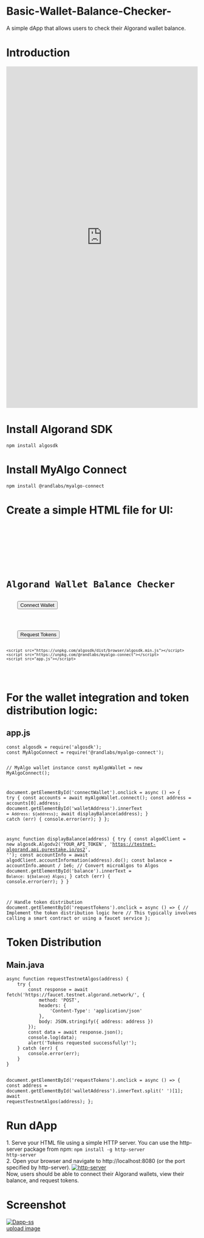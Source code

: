 # Basic-Wallet-Balance-Checker-
A simple dApp that allows users to check their Algorand wallet  balance.
<h1>Introduction</h1>
<div style="position:relative; width:100%; height:0px; padding-bottom:177.778%"><iframe allow="fullscreen;autoplay" allowfullscreen height="100%" src="https://streamable.com/e/kkhjk6?autoplay=1" width="100%" style="border:none; width:100%; height:100%; position:absolute; left:0px; top:0px; overflow:hidden;"></iframe></div>
<h1>Install Algorand SDK</h1>
<code>npm install algosdk</code>
<h1>Install MyAlgo Connect</h1>
<code>npm install @randlabs/myalgo-connect</code>
<h1>Create a simple HTML file for UI:</h1>
<code><!DOCTYPE html>
<html lang="en">
<head>
    <meta charset="UTF-8">
    <title>Algorand Wallet Balance Checker</title>
</head>
<body>
    <h1>Algorand Wallet Balance Checker</h1>
    <button id="connectWallet">Connect Wallet</button>
    <div id="walletAddress"></div>
    <div id="balance"></div>
    <button id="requestTokens">Request Tokens</button>

    <script src="https://unpkg.com/algosdk/dist/browser/algosdk.min.js"></script>
    <script src="https://unpkg.com/@randlabs/myalgo-connect"></script>
    <script src="app.js"></script>
</body>
</html></code>
<h1>For the wallet integration and token distribution logic:</h1>
<h2>app.js</h2>
<code>const algosdk = require('algosdk');
const MyAlgoConnect = require('@randlabs/myalgo-connect');

// MyAlgo wallet instance
const myAlgoWallet = new MyAlgoConnect();

document.getElementById('connectWallet').onclick = async () => {
    try {
        const accounts = await myAlgoWallet.connect();
        const address = accounts[0].address;
        document.getElementById('walletAddress').innerText = `Address: ${address}`;
        await displayBalance(address);
    } catch (err) {
        console.error(err);
    }
};

async function displayBalance(address) {
    try {
        const algodClient = new algosdk.Algodv2('YOUR_API_TOKEN', 'https://testnet-algorand.api.purestake.io/ps2', '');
        const accountInfo = await algodClient.accountInformation(address).do();
        const balance = accountInfo.amount / 1e6; // Convert microAlgos to Algos
        document.getElementById('balance').innerText = `Balance: ${balance} Algos`;
    } catch (err) {
        console.error(err);
    }
}

// Handle token distribution
document.getElementById('requestTokens').onclick = async () => {
    // Implement the token distribution logic here
    // This typically involves calling a smart contract or using a faucet service
};
</code>
<h1>Token Distribution</h1>
<h2>Main.java</h2>
<code>async function requestTestnetAlgos(address) {
    try {
        const response = await fetch('https://faucet.testnet.algorand.network/', {
            method: 'POST',
            headers: {
                'Content-Type': 'application/json'
            },
            body: JSON.stringify({ address: address })
        });
        const data = await response.json();
        console.log(data);
        alert('Tokens requested successfully!');
    } catch (err) {
        console.error(err);
    }
}

document.getElementById('requestTokens').onclick = async () => {
    const address = document.getElementById('walletAddress').innerText.split(' ')[1];
    await requestTestnetAlgos(address);
};
</code>
<h1>Run dApp</h1>
1. Serve your HTML file using a simple HTTP server. You can use the http-server package from npm:
<code>npm install -g http-server
http-server
</code>
2. Open your browser and navigate to http://localhost:8080 (or the port specified by http-server).
<a href="https://ibb.co/xgZ9yfL"><img src="https://i.ibb.co/0954kF2/http-server.png" alt="http-server" border="0"></a>
<br>Now, users should be able to connect their Algorand wallets, view their balance, and request tokens.</br>
<h1>Screenshot</h1>
<a href="https://ibb.co/4JFZw3D"><img src="https://i.ibb.co/x32SKdc/Dapp-ss.png" alt="Dapp-ss" border="0"></a><br /><a target='_blank' href='https://imgbb.com/'>upload image</a><br />


